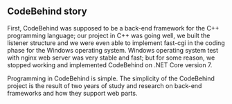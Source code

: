 ## CodeBehind story

First, CodeBehind was supposed to be a back-end framework for the C++ programming language; our project in C++ was going well, we built the listener structure and we were even able to implement fast-cgi in the coding phase for the Windows operating system. Windows operating system test with nginx web server was very stable and fast; but for some reason, we stopped working and implemented CodeBehind on .NET Core version 7.

Programming in CodeBehind is simple. The simplicity of the CodeBehind project is the result of two years of study and research on back-end frameworks and how they support web parts.
